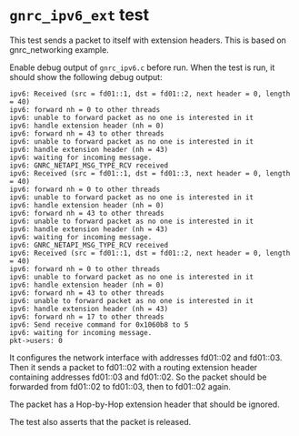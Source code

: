# `gnrc_ipv6_ext` test

This test sends a packet to itself with extension headers. This is based on gnrc_networking example.

Enable debug output of `gnrc_ipv6.c` before run. When the test is run, it should show the following debug output:

```
ipv6: Received (src = fd01::1, dst = fd01::2, next header = 0, length = 40)
ipv6: forward nh = 0 to other threads
ipv6: unable to forward packet as no one is interested in it
ipv6: handle extension header (nh = 0)
ipv6: forward nh = 43 to other threads
ipv6: unable to forward packet as no one is interested in it
ipv6: handle extension header (nh = 43)
ipv6: waiting for incoming message.
ipv6: GNRC_NETAPI_MSG_TYPE_RCV received
ipv6: Received (src = fd01::1, dst = fd01::3, next header = 0, length = 40)
ipv6: forward nh = 0 to other threads
ipv6: unable to forward packet as no one is interested in it
ipv6: handle extension header (nh = 0)
ipv6: forward nh = 43 to other threads
ipv6: unable to forward packet as no one is interested in it
ipv6: handle extension header (nh = 43)
ipv6: waiting for incoming message.
ipv6: GNRC_NETAPI_MSG_TYPE_RCV received
ipv6: Received (src = fd01::1, dst = fd01::2, next header = 0, length = 40)
ipv6: forward nh = 0 to other threads
ipv6: unable to forward packet as no one is interested in it
ipv6: handle extension header (nh = 0)
ipv6: forward nh = 43 to other threads
ipv6: unable to forward packet as no one is interested in it
ipv6: handle extension header (nh = 43)
ipv6: forward nh = 17 to other threads
ipv6: Send receive command for 0x1060b8 to 5
ipv6: waiting for incoming message.
pkt->users: 0
```

It configures the network interface with addresses fd01::02 and fd01::03. Then it sends a packet to fd01::02 with a routing extension header containing addresses fd01::03 and fd01::02. So the packet should be forwarded from fd01::02 to fd01::03, then to fd01::02 again.

The packet has a Hop-by-Hop extension header that should be ignored.

The test also asserts that the packet is released.
